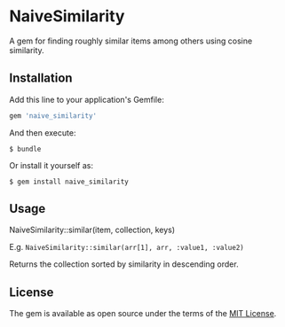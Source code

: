 # NaiveSimilarity

A gem for finding roughly similar items among others using cosine similarity.

## Installation

Add this line to your application's Gemfile:

```ruby
gem 'naive_similarity'
```

And then execute:

    $ bundle

Or install it yourself as:

    $ gem install naive_similarity

## Usage

NaiveSimilarity::similar(item, collection, keys)

E.g. `NaiveSimilarity::similar(arr[1], arr, :value1, :value2)`

Returns the collection sorted by similarity in descending order.

## License

The gem is available as open source under the terms of the [MIT License](http://opensource.org/licenses/MIT).

